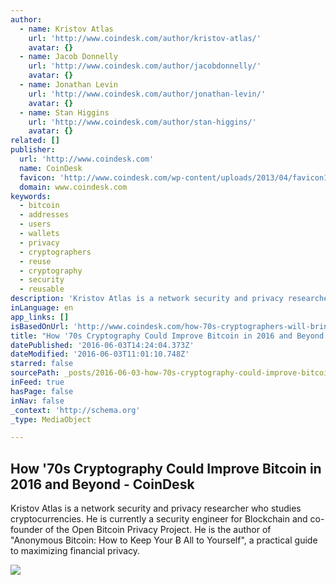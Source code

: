 ```yaml
---
author:
  - name: Kristov Atlas
    url: 'http://www.coindesk.com/author/kristov-atlas/'
    avatar: {}
  - name: Jacob Donnelly
    url: 'http://www.coindesk.com/author/jacobdonnelly/'
    avatar: {}
  - name: Jonathan Levin
    url: 'http://www.coindesk.com/author/jonathan-levin/'
    avatar: {}
  - name: Stan Higgins
    url: 'http://www.coindesk.com/author/stan-higgins/'
    avatar: {}
related: []
publisher:
  url: 'http://www.coindesk.com'
  name: CoinDesk
  favicon: 'http://www.coindesk.com/wp-content/uploads/2013/04/favicon1.ico?7fca2f'
  domain: www.coindesk.com
keywords:
  - bitcoin
  - addresses
  - users
  - wallets
  - privacy
  - cryptographers
  - reuse
  - cryptography
  - security
  - reusable
description: 'Kristov Atlas is a network security and privacy researcher who studies cryptocurrencies. He is currently a security engineer for Blockchain and co-founder of the Open Bitcoin Privacy Project. He is the author of "Anonymous Bitcoin: How to Keep Your Ƀ All to Yourself", a practical guide to maximizing financial privacy.'
inLanguage: en
app_links: []
isBasedOnUrl: 'http://www.coindesk.com/how-70s-cryptographers-will-bring-bitcoin-mainstream/'
title: "How '70s Cryptography Could Improve Bitcoin in 2016 and Beyond - CoinDesk"
datePublished: '2016-06-03T14:24:04.373Z'
dateModified: '2016-06-03T11:01:10.748Z'
starred: false
sourcePath: _posts/2016-06-03-how-70s-cryptography-could-improve-bitcoin-in-2016-and-beyo.md
inFeed: true
hasPage: false
inNav: false
_context: 'http://schema.org'
_type: MediaObject

---
```

<article style=""><h1>How '70s Cryptography Could Improve Bitcoin in 2016 and Beyond - CoinDesk</h1><p>Kristov Atlas is a network security and privacy researcher who studies cryptocurrencies. He is currently a security engineer for Blockchain and co-founder of the Open Bitcoin Privacy Project. He is the author of "Anonymous Bitcoin: How to Keep Your Ƀ All to Yourself", a practical guide to maximizing financial privacy.</p><img src="http://media.coindesk.com/2015/12/phone-1970s-e1451318668136.jpg" /></article>